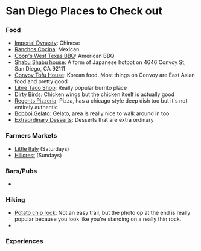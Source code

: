# **San Diego Places to Check out**

### Food
- [Imperial Dynasty](https://www.easterndynastyrestaurant.com/): Chinese
- [Ranchos Cocina](http://ranchoscocinanorthpark.com/): Mexican
- [Coop's West Texas BBQ](https://www.coopsbbq.com/): American BBQ
- [Shabu Shabu house](https://goo.gl/maps/PTVA6DNJLDBLXjCt9): A form of Japanese hotpot on 4646 Convoy St, San Diego, CA 92111
- [Convoy Tofu House](https://convoytofuhouse.com/): Korean food. Most things on Convoy are East Asian food and pretty good
- [Libre Taco Shop](https://www.luchalibretacoshop.com/): Really popular burrito place
- [Dirty Birds](https://www.dirtybirdsbarandgrill.com/about/pacific-beach): Chicken wings but the chicken itself is actually good
- [Regents Pizzeria](https://www.regentspizza.com/): Pizza, has a chicago style deep dish too but it's not entirely authentic
- [Bobboi Gelato](https://bobboi.com/): Gelato, area is really nice to walk around in too
- [Extraordinary Desserts](http://extraordinarydesserts.com/): Desserts that are extra ordinary

### Farmers Markets
- [Little Italy](https://www.littleitalysd.com/events/mercato) (Saturdays)
- [Hillcrest](https://www.facebook.com/hillcrestfarmersmarket/) (Sundays)

### Bars/Pubs
- 

### Hiking
- [Potato chip rock](https://www.alltrails.com/trail/us/california/potato-chip-rock-via-mt-woodson-trail): Not an easy trail, but the photo op at the end is really popular because you look like you're standing on a really thin rock.
- 


### Experiences
